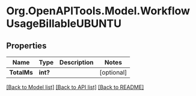 # Org.OpenAPITools.Model.WorkflowUsageBillableUBUNTU

## Properties

Name | Type | Description | Notes
------------ | ------------- | ------------- | -------------
**TotalMs** | **int?** |  | [optional] 

[[Back to Model list]](../README.md#documentation-for-models) [[Back to API list]](../README.md#documentation-for-api-endpoints) [[Back to README]](../README.md)

